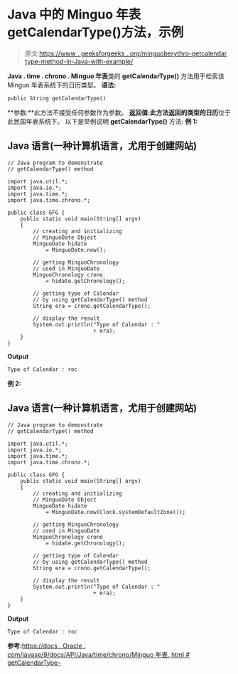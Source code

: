 # Java 中的 Minguo 年表 getCalendarType()方法，示例

> 原文:[https://www . geeksforgeeks . org/minguoberythro-getcalendar type-method-in-Java-with-example/](https://www.geeksforgeeks.org/minguochronology-getcalendartype-method-in-java-with-example/)

**Java . time . chrono . Minguo 年表**类的 **getCalendarType()** 方法用于检索该 Minguo 年表系统下的日历类型。
**语法:**

```
public String getCalendarType()
```

**参数:**此方法不接受任何参数作为参数。
**返回值:**此方法返回的**类型的日历**位于此民国年表系统下。
以下是举例说明 **getCalendarType()** 方法:
**例 1:**

## Java 语言(一种计算机语言，尤用于创建网站)

```
// Java program to demonstrate
// getCalendarType() method

import java.util.*;
import java.io.*;
import java.time.*;
import java.time.chrono.*;

public class GFG {
    public static void main(String[] argv)
    {
        // creating and initializing
        // MinguoDate Object
        MinguoDate hidate
            = MinguoDate.now();

        // getting MinguoChronology
        // used in MinguoDate
        MinguoChronology crono
            = hidate.getChronology();

        // getting type of Calendar
        // by using getCalendarType() method
        String era = crono.getCalendarType();

        // display the result
        System.out.println("Type of Calendar : "
                           + era);
    }
}
```

**Output**

```
Type of Calendar : roc

```

**例 2:**

## Java 语言(一种计算机语言，尤用于创建网站)

```
// Java program to demonstrate
// getCalendarType() method

import java.util.*;
import java.io.*;
import java.time.*;
import java.time.chrono.*;

public class GFG {
    public static void main(String[] argv)
    {
        // creating and initializing
        // MinguoDate Object
        MinguoDate hidate
            = MinguoDate.now(Clock.systemDefaultZone());

        // getting MinguoChronology
        // used in MinguoDate
        MinguoChronology crono
            = hidate.getChronology();

        // getting type of Calendar
        // by using getCalendarType() method
        String era = crono.getCalendarType();

        // display the result
        System.out.println("Type of Calendar : "
                           + era);
    }
}
```

**Output**

```
Type of Calendar : roc

```

**参考:**[https://docs . Oracle . com/javase/9/docs/API/Java/time/chrono/Minguo 年表. html # getCalendarType–](https://docs.oracle.com/javase/9/docs/api/java/time/chrono/MinguoChronology.html#getCalendarType--)